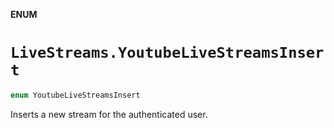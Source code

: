 **ENUM**

# `LiveStreams.YoutubeLiveStreamsInsert`

```swift
enum YoutubeLiveStreamsInsert
```

Inserts a new stream for the authenticated user.
